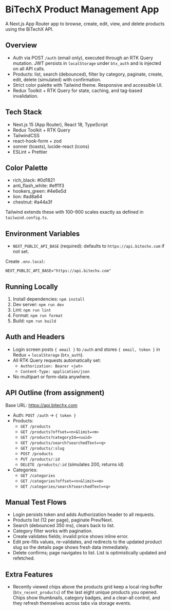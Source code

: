 # BiTechX Product Management App

A Next.js App Router app to browse, create, edit, view, and delete products using the BiTechX API.

## Overview
- Auth via POST `/auth` (email only), executed through an RTK Query mutation. JWT persists in `localStorage` under `btx_auth` and is injected on all API calls.
- Products: list, search (debounced), filter by category, paginate, create, edit, delete (simulated) with confirmation.
- Strict color palette with Tailwind theme. Responsive and accessible UI.
- Redux Toolkit + RTK Query for state, caching, and tag-based invalidation.

## Tech Stack
- Next.js 15 (App Router), React 18, TypeScript
- Redux Toolkit + RTK Query
- TailwindCSS
- react-hook-form + zod
- sonner (toasts), lucide-react (icons)
- ESLint + Prettier

## Color Palette
- rich_black: #0d1821
- anti_flash_white: #eff1f3
- hookers_green: #4e6e5d
- lion: #ad8a64
- chestnut: #a44a3f

Tailwind extends these with 100–900 scales exactly as defined in `tailwind.config.ts`.

## Environment Variables
- `NEXT_PUBLIC_API_BASE` (required): defaults to `https://api.bitechx.com` if not set.

Create `.env.local`:
```
NEXT_PUBLIC_API_BASE="https://api.bitechx.com"
```

## Running Locally
1. Install dependencies: `npm install`
2. Dev server: `npm run dev`
3. Lint: `npm run lint`
4. Format: `npm run format`
5. Build: `npm run build`

## Auth and Headers
- Login screen posts `{ email }` to `/auth` and stores `{ email, token }` in Redux + `localStorage` (`btx_auth`).
- All RTK Query requests automatically set:
  - `Authorization: Bearer <jwt>`
  - `Content-Type: application/json`
- No multipart or form-data anywhere.

## API Outline (from assignment)
Base URL: https://api.bitechx.com
- Auth: `POST /auth` -> `{ token }`
- Products:
  - `GET /products`
  - `GET /products?offset=<n>&limit=<m>`
  - `GET /products?categoryId=<uuid>`
  - `GET /products/search?searchedText=<q>`
  - `GET /products/:slug`
  - `POST /products`
  - `PUT /products/:id`
  - `DELETE /products/:id` (simulates 200, returns id)
- Categories:
  - `GET /categories`
  - `GET /categories?offset=<n>&limit=<m>`
  - `GET /categories/search?searchedText=<q>`

## Manual Test Flows
- Login persists token and adds Authorization header to all requests.
- Products list (12 per page), paginate Prev/Next.
- Search (debounced 350 ms), clears back to list.
- Category filter works with pagination.
- Create validates fields; invalid price shows inline error.
- Edit pre-fills values, re-validates, and redirects to the updated product slug so the details page shows fresh data immediately.
- Delete confirms; page navigates to list. List is optimistically updated and refetched.

## Extra Features
- Recently viewed chips above the products grid keep a local ring buffer (`btx_recent_products`) of the last eight unique products you opened. Chips show thumbnails, category badges, and a clear-all control, and they refresh themselves across tabs via storage events.